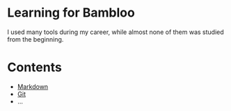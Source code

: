 # Learning for Bambloo
I used many tools during my career, while almost none of them was studied from the beginning.
# Contents
* [Markdown](/markdown/)
* [Git](/git/)
* ...
